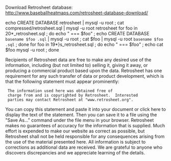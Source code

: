 
Download Retrosheet database: http://www.baseballheatmaps.com/retrosheet-database-download/

echo CREATE DATABASE retrosheet |  mysql -u root ; cat compressed/retrosheet.sql | mysql -u root retrosheet
for foo in 20*_retrosheet.sql ; do echo "  === $foo" ; echo CREATE DATABASE `basename $foo .sql` |  mysql -u root ; cat $foo | mysql -u root `basename $foo .sql` ; done
for foo in 19*}s_retrosheet.sql ; do echo "  === $foo" ; echo cat $foo mysql -u root ; done


Recipients of Retrosheet data are free to make any desired use of the information, including (but not limited to) selling it, giving it away, or producing a commercial product based upon the data. Retrosheet has one requirement for any such transfer of data or product development, which is that the following statement must appear prominently:

     The information used here was obtained free of
     charge from and is copyrighted by Retrosheet.  Interested
     parties may contact Retrosheet at "www.retrosheet.org".

You can copy this statement and paste it into your document or click here to display the text of the statement. Then you can save it to a file using the "Save As..." command under the file menu in your browser.
Retrosheet makes no guarantees of accuracy for the information that is supplied. Much effort is expended to make our website as correct as possible, but Retrosheet shall not be held responsible for any consequences arising from the use of the material presented here. All information is subject to corrections as additional data are received. We are grateful to anyone who discovers discrepancies and we appreciate learning of the details.
